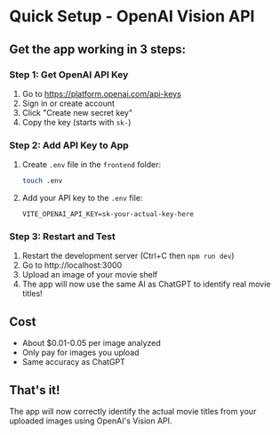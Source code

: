 # Quick Setup - OpenAI Vision API

## Get the app working in 3 steps:

### Step 1: Get OpenAI API Key
1. Go to https://platform.openai.com/api-keys
2. Sign in or create account
3. Click "Create new secret key"
4. Copy the key (starts with `sk-`)

### Step 2: Add API Key to App
1. Create `.env` file in the `frontend` folder:
   ```bash
   touch .env
   ```

2. Add your API key to the `.env` file:
   ```
   VITE_OPENAI_API_KEY=sk-your-actual-key-here
   ```

### Step 3: Restart and Test
1. Restart the development server (Ctrl+C then `npm run dev`)
2. Go to http://localhost:3000
3. Upload an image of your movie shelf
4. The app will now use the same AI as ChatGPT to identify real movie titles!

## Cost
- About $0.01-0.05 per image analyzed
- Only pay for images you upload
- Same accuracy as ChatGPT

## That's it!
The app will now correctly identify the actual movie titles from your uploaded images using OpenAI's Vision API.